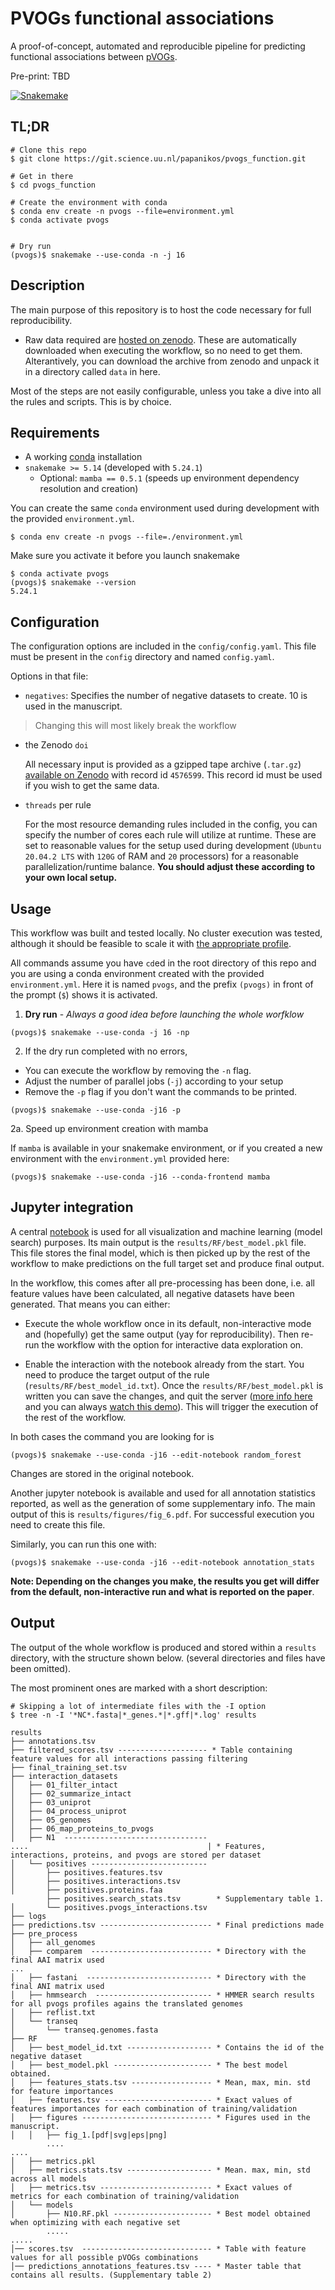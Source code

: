 # PVOGs functional associations

A proof-of-concept, automated and reproducible pipeline for predicting 
functional associations between
[pVOGs](https://www.ncbi.nlm.nih.gov/pmc/articles/PMC5210652/).

Pre-print: TBD

[![Snakemake](https://img.shields.io/badge/snakemake-≥5.14.0-brightgreen.svg?style=flat)](https://snakemake.readthedocs.io)

## TL;DR

```
# Clone this repo
$ git clone https://git.science.uu.nl/papanikos/pvogs_function.git

# Get in there
$ cd pvogs_function

# Create the environment with conda
$ conda env create -n pvogs --file=environment.yml
$ conda activate pvogs


# Dry run 
(pvogs)$ snakemake --use-conda -n -j 16
```

## Description

The main purpose of this repository is to host the code necessary for full 
reproducibility.

* Raw data required are [hosted on zenodo](https://zenodo.org/record/4576599). 
These are automatically downloaded when executing the workflow, 
so no need to get them.
Alterantively, you can download the archive from zenodo and unpack it in a 
directory called `data` in here.

Most of the steps are not easily configurable, unless you take a dive into all
the rules and scripts. This is by choice.

## Requirements

* A working [conda](https://docs.conda.io/en/latest/) installation
* `snakemake >= 5.14` (developed with `5.24.1`)
  * Optional: `mamba == 0.5.1` (speeds up environment dependency resolution 
  and creation)

You can create the same `conda` environment used during development with the 
provided `environment.yml`.

```
$ conda env create -n pvogs --file=./environment.yml
```

Make sure you activate it before you launch snakemake
```
$ conda activate pvogs
(pvogs)$ snakemake --version
5.24.1
```

## Configuration

The configuration options are included in the `config/config.yaml`. This file 
must be present in the `config` directory and named `config.yaml`.

Options in that file:

- `negatives`: Specifies the number of negative datasets to create. 
   10 is used in the manuscript.

 > Changing this will most likely break the workflow

- the Zenodo `doi` 
  
  All necessary input is provided as a gzipped tape archive (`.tar.gz`) 
  [available on Zenodo](https://zenodo.org/record/4576599) with record id 
  `4576599`. This record id must be used if you wish to get the same data. 
  
- `threads` per rule

  For the most resource demanding rules included in the config, you can 
  specify the number of cores each rule will utilize at runtime. These are set 
  to reasonable values for the setup used during development (`Ubuntu 
  20.04.2 LTS` with `120G` of RAM and `20` processors) for a reasonable 
  parallelization/runtime balance. 
  **You should adjust these according to your own local setup.**


## Usage

This workflow was built and tested locally. No cluster execution was tested,
although it should be feasible to scale it with
[the appropriate profile](https://snakemake.readthedocs.io/en/stable/executing/cli.html#profiles). 

All commands assume you have `cd`ed in the root directory of this repo and you
are using a conda environment created with the provided `environment.yml`. Here
it is named `pvogs`, and the prefix `(pvogs)` in front of the prompt (`$`) 
shows it is activated.

1. **Dry run** - _Always a good idea before launching the whole worfklow_

```
(pvogs)$ snakemake --use-conda -j 16 -np
```

2. If the dry run completed with no errors,

* You can execute the workflow by removing the `-n` flag. 
* Adjust the number of parallel jobs (`-j`) according to your setup
* Remove the `-p` flag if you don't want the commands to be printed.

```
(pvogs)$ snakemake --use-conda -j16 -p
```
2a. Speed up environment creation with mamba

If `mamba` is available in your snakemake environment, or if you created a new
environment with the `environment.yml` provided here:

```
(pvogs)$ snakemake --use-conda -j16 --conda-frontend mamba
```

## Jupyter integration

A central [notebook](workflow/notebooks/analysis.py.ipynb) is used for all 
visualization and machine learning (model search) purposes. Its main output is
the `results/RF/best_model.pkl` file. This file stores the final model, which 
is then picked up by the rest of the workflow to make predictions on the 
full target set and produce final output.

In the workflow, this comes after all pre-processing has been done, 
i.e. all feature values have been calculated, all negative datasets have been 
generated. That means you can either:

- Execute the whole workflow once in its default, non-interactive mode
and (hopefully) get the same output (yay for reproducibility). Then re-run
the workflow with the option for interactive data exploration on.

- Enable the interaction with the notebook already from the start. You need
to produce the target output of the rule (`results/RF/best_model_id.txt`).
Once the `results/RF/best_model.pkl` is written you can save the changes, 
and quit the server
([more info here](https://snakemake.readthedocs.io/en/stable/snakefiles/rules.html#jupyter-notebook-integration) 
and you can always 
[watch this demo](https://snakemake.readthedocs.io/en/stable/_images/snakemake-notebook-demo.gif)).
This will trigger the execution of the rest of the workflow.

In both cases the command you are looking for is

```
(pvogs)$ snakemake --use-conda -j16 --edit-notebook random_forest
```

Changes are stored in the original notebook.

Another jupyter notebook is available and used for all annotation statistics
reported, as well as the generation of some supplementary info. The main output
of this is `results/figures/fig_6.pdf`. For successful execution you need to 
create this file.

Similarly, you can run this one with: 

```
(pvogs)$ snakemake --use-conda -j16 --edit-notebook annotation_stats
```

**Note: Depending on the changes you make, the results you get will 
differ from the default, non-interactive run and what is reported on the 
paper**.


## Output

The output of the whole workflow is produced and stored within a `results` 
directory, with the structure shown below. (several directories and files have 
been omitted).

The most prominent ones are marked with a short description:

```
# Skipping a lot of intermediate files with the -I option
$ tree -n -I '*NC*.fasta|*_genes.*|*.gff|*.log' results

results
├── annotations.tsv
├── filtered_scores.tsv -------------------- * Table containing feature values for all interactions passing filtering
├── final_training_set.tsv
├── interaction_datasets
│   ├── 01_filter_intact
│   ├── 02_summarize_intact
│   ├── 03_uniprot
│   ├── 04_process_uniprot
│   ├── 05_genomes
│   ├── 06_map_proteins_to_pvogs
│   ├── N1  --------------------------------  
....                                        | * Features, interactions, proteins, and pvogs are stored per dataset
│   └── positives --------------------------  
│       ├── positives.features.tsv
│       ├── positives.interactions.tsv
│       ├── positives.proteins.faa
        ├── positives.search_stats.tsv        * Supplementary table 1.
│       └── positives.pvogs_interactions.tsv
├── logs
├── predictions.tsv ------------------------- * Final predictions made
├── pre_process
│   ├── all_genomes
│   ├── comparem  --------------------------- * Directory with the final AAI matrix used
...
│   ├── fastani  ---------------------------- * Directory with the final ANI matrix used
│   ├── hmmsearch  -------------------------- * HMMER search results for all pvogs profiles agains the translated genomes
│   ├── reflist.txt
│   └── transeq
│       └── transeq.genomes.fasta
├── RF
│   ├── best_model_id.txt ------------------- * Contains the id of the negative dataset
│   ├── best_model.pkl ---------------------- * The best model obtained.
│   ├── features_stats.tsv ------------------ * Mean, max, min. std for feature importances
│   ├── features.tsv ------------------------ * Exact values of features importances for each combination of training/validation
│   ├── figures ----------------------------- * Figures used in the manuscript.       
│   │   ├── fig_1.[pdf|svg|eps|png]
        ....
....
│   ├── metrics.pkl
│   ├── metrics.stats.tsv ------------------- * Mean. max, min, std across all models
│   ├── metrics.tsv ------------------------- * Exact values of metrics for each combination of training/validation
│   └── models
│       ├── N10.RF.pkl ---------------------- * Best model obtained when optimizing with each negative set
        .....
.....		
│── scores.tsv  ----------------------------- * Table with feature values for all possible pVOGs combinations
│── predictions_annotations_features.tsv ---- * Master table that contains all results. (Supplementary table 2)
```

